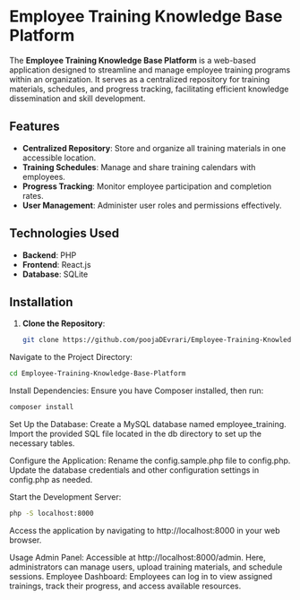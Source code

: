 # Employee Training Knowledge Base Platform

The **Employee Training Knowledge Base Platform** is a web-based application designed to streamline and manage employee training programs within an organization. It serves as a centralized repository for training materials, schedules, and progress tracking, facilitating efficient knowledge dissemination and skill development.

## Features

- **Centralized Repository**: Store and organize all training materials in one accessible location.
- **Training Schedules**: Manage and share training calendars with employees.
- **Progress Tracking**: Monitor employee participation and completion rates.
- **User Management**: Administer user roles and permissions effectively.

## Technologies Used

- **Backend**: PHP
- **Frontend**: React.js
- **Database**: SQLite

## Installation

1. **Clone the Repository**:
   ```bash
   git clone https://github.com/poojaDEvrari/Employee-Training-Knowledge-Base-Platform.git
   ```
Navigate to the Project Directory:

```bash
cd Employee-Training-Knowledge-Base-Platform
```

Install Dependencies: Ensure you have Composer installed, then run:

```bash
composer install
```

Set Up the Database:
Create a MySQL database named employee_training.
Import the provided SQL file located in the db directory to set up the necessary tables.

Configure the Application:
Rename the config.sample.php file to config.php.
Update the database credentials and other configuration settings in config.php as needed.

Start the Development Server:

```bash
php -S localhost:8000
```

Access the application by navigating to http://localhost:8000 in your web browser.

Usage
Admin Panel: Accessible at http://localhost:8000/admin. Here, administrators can manage users, upload training materials, and schedule sessions.
Employee Dashboard: Employees can log in to view assigned trainings, track their progress, and access available resources.

